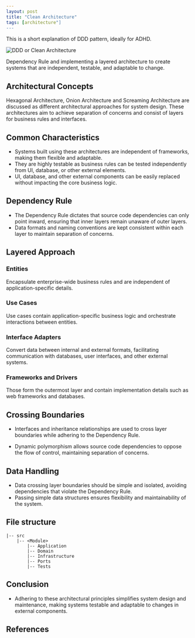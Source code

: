 ```yaml
---
layout: post
title: "Clean Architecture"
tags: [architecture"]
---
```


This is a short explanation of DDD pattern, ideally for ADHD.

![DDD or Clean Architecture](https://i.imgur.com/KBOfGhS.png)

Dependency Rule and implementing a layered architecture to create systems that are independent, testable, and adaptable to change.

## Architectural Concepts

Hexagonal Architecture, Onion Architecture and Screaming Architecture are discussed as different architectural approaches for system design. These architectures aim to achieve separation of concerns and consist of layers for business rules and interfaces.

## Common Characteristics

- Systems built using these architectures are independent of frameworks, making them flexible and adaptable.
- They are highly testable as business rules can be tested independently from UI, database, or other external elements.
- UI, database, and other external components can be easily replaced without impacting the core business logic.

## Dependency Rule

- The Dependency Rule dictates that source code dependencies can only point inward, ensuring that inner layers remain unaware of outer layers.
- Data formats and naming conventions are kept consistent within each layer to maintain separation of concerns.

## Layered Approach

### Entities

Encapsulate enterprise-wide business rules and are independent of application-specific details.

### Use Cases

Use cases contain application-specific business logic and orchestrate interactions between entities.

### Interface Adapters

Convert data between internal and external formats, facilitating communication with databases, user interfaces, and other external systems.

### Frameworks and Drivers 

Those form the outermost layer and contain implementation details such as web frameworks and databases.

## Crossing Boundaries

- Interfaces and inheritance relationships are used to cross layer boundaries while adhering to the Dependency Rule.

- Dynamic polymorphism allows source code dependencies to oppose the flow of control, maintaining separation of concerns.

## Data Handling

- Data crossing layer boundaries should be simple and isolated, avoiding dependencies that violate the Dependency Rule.
- Passing simple data structures ensures flexibility and maintainability of the system.

## File structure

```
|-- src
    |-- <Module> 
        |-- Application
        |-- Domain
        |-- Infrastructure
        |-- Ports
        |-- Tests
```

## Conclusion

- Adhering to these architectural principles simplifies system design and maintenance, making systems testable and adaptable to changes in external components.

## References

[^1]: [The Clean Architecture](https://blog.cleancoder.com/uncle-bob/2012/08/13/the-clean-architecture.html).
